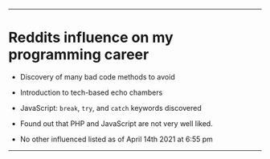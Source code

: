 
***

# Reddits influence on my programming career

* Discovery of many bad code methods to avoid

* Introduction to tech-based echo chambers

* JavaScript: `break`, `try`, and `catch` keywords discovered

* Found out that PHP and JavaScript are not very well liked.

* No other influenced listed as of April 14th 2021 at 6:55 pm

***

